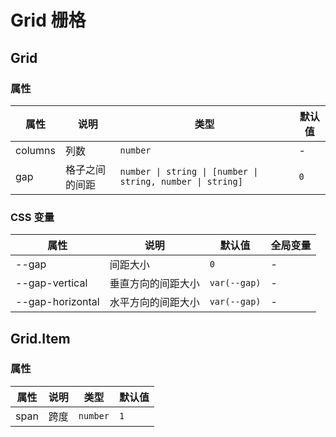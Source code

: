 # Grid 栅格

<code src="./demos/index.tsx"></code>

## Grid

### 属性

| 属性    | 说明           | 类型                                                       | 默认值 |
| ------- | -------------- | ---------------------------------------------------------- | ------ |
| columns | 列数           | `number`                                                   | -      |
| gap     | 格子之间的间距 | `number \| string \| [number \| string, number \| string]` | `0`    |

### CSS 变量

| 属性             | 说明               | 默认值       | 全局变量 |
| ---------------- | ------------------ | ------------ | -------- |
| --gap            | 间距大小           | `0`          | -        |
| --gap-vertical   | 垂直方向的间距大小 | `var(--gap)` | -        |
| --gap-horizontal | 水平方向的间距大小 | `var(--gap)` | -        |

## Grid.Item

### 属性

| 属性 | 说明 | 类型     | 默认值 |
| ---- | ---- | -------- | ------ |
| span | 跨度 | `number` | `1`    |
